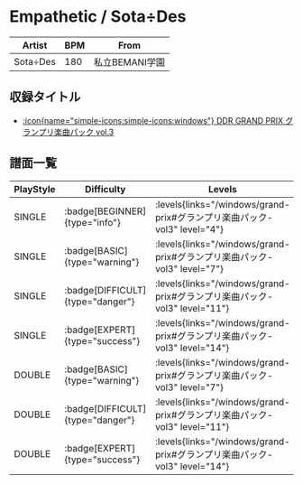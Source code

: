 # Empathetic / Sota÷Des

|Artist|BPM|From|
|------|---|----|
|Sota÷Des|180|私立BEMANI学園|

## 収録タイトル

- [:icon{name="simple-icons:simple-icons:windows"} DDR GRAND PRIX グランプリ楽曲パック vol.3](/windows/grand-prix#グランプリ楽曲パック-vol3)

## 譜面一覧

|PlayStyle|Difficulty|Levels|Notes|Movie|
|---------|----------|------|-----|-----|
|SINGLE| :badge[BEGINNER]{type="info"}| :levels{links="/windows/grand-prix#グランプリ楽曲パック-vol3" level="4"}|146/18||
|SINGLE| :badge[BASIC]{type="warning"}| :levels{links="/windows/grand-prix#グランプリ楽曲パック-vol3" level="7"}|263/10||
|SINGLE| :badge[DIFFICULT]{type="danger"}| :levels{links="/windows/grand-prix#グランプリ楽曲パック-vol3" level="11"}|417/11||
|SINGLE| :badge[EXPERT]{type="success"}| :levels{links="/windows/grand-prix#グランプリ楽曲パック-vol3" level="14"}|487/11||
|DOUBLE| :badge[BASIC]{type="warning"}| :levels{links="/windows/grand-prix#グランプリ楽曲パック-vol3" level="7"}|263/10||
|DOUBLE| :badge[DIFFICULT]{type="danger"}| :levels{links="/windows/grand-prix#グランプリ楽曲パック-vol3" level="11"}|417/11||
|DOUBLE| :badge[EXPERT]{type="success"}| :levels{links="/windows/grand-prix#グランプリ楽曲パック-vol3" level="14"}|487/11||
